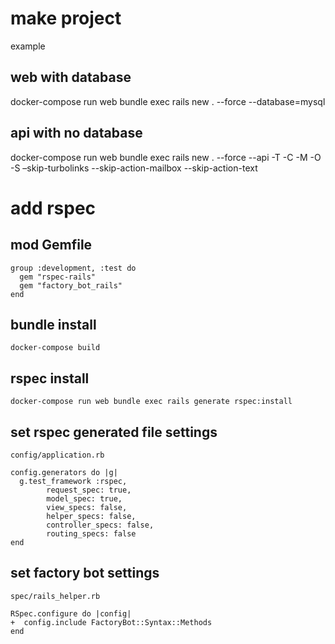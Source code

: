 # make project

example
## web with database
docker-compose run web bundle exec rails new . --force --database=mysql

## api with no database
docker-compose run web bundle exec rails new . --force --api -T -C -M -O -S –skip-turbolinks --skip-action-mailbox --skip-action-text

# add rspec
## mod Gemfile
```
group :development, :test do
  gem "rspec-rails"
  gem "factory_bot_rails"
end
```
## bundle install
```
docker-compose build
```
## rspec install
```
docker-compose run web bundle exec rails generate rspec:install
```
## set rspec generated file settings
`config/application.rb`
```
config.generators do |g|
  g.test_framework :rspec, 
        request_spec: true,
        model_spec: true,
        view_specs: false, 
        helper_specs: false, 
        controller_specs: false, 
        routing_specs: false
end
```
## set factory bot settings
`spec/rails_helper.rb`
```
RSpec.configure do |config|
+  config.include FactoryBot::Syntax::Methods
end
```

